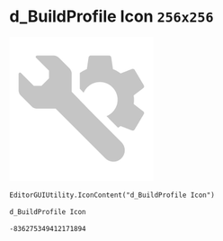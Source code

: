 # d_BuildProfile Icon `256x256`
<img src="/img/d_BuildProfile%20Icon.png" width=256 height=256>

``` CSharp
EditorGUIUtility.IconContent("d_BuildProfile Icon")
```
```
d_BuildProfile Icon
```
```
-836275349412171894
```
